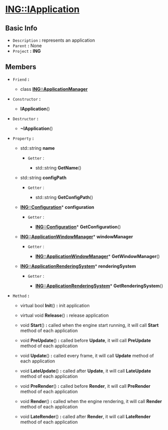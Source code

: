 
# [**ING::IApplication**](./..//ING\IApplication.md) #
                
## **Basic Info** ##
- `Description` **:** represents an application
- `Parent` **:** None
- `Project` **:** **ING**
                    
## **Members** ##
                            
- `Friend` **:**
                    
    + class [**ING::ApplicationManager**](./..//ING\ApplicationManager.md)
                        
                            
- `Constructor` **:**
                    
    + **IApplication**() 
                        
                            
- `Destructor` **:**
                
    + **~IApplication**() 
                    
                
- `Property` **:**
    
                
    + std::string **name** 
        
                    
        + `Getter` :
                                            
                                
            + std::string **GetName**() 
                                    
                                
    + std::string **configPath** 
        
                    
        + `Getter` :
                                            
                                
            + std::string **GetConfigPath**() 
                                    
                                
    + [**ING::Configuration**](./..//ING\Configuration.md)* **configuration** 
        
                    
        + `Getter` :
                                            
                                
            + [**ING::Configuration**](./..//ING\Configuration.md)* **GetConfiguration**() 
                                    
                                
    + [**ING::ApplicationWindowManager**](./..//ING\ApplicationWindowManager.md)* **windowManager** 
        
                    
        + `Getter` :
                                            
                                
            + [**ING::ApplicationWindowManager**](./..//ING\ApplicationWindowManager.md)* **GetWindowManager**() 
                                    
                                
    + [**ING::ApplicationRenderingSystem**](./..//ING\ApplicationRenderingSystem.md)* **renderingSystem** 
        
                    
        + `Getter` :
                                            
                                
            + [**ING::ApplicationRenderingSystem**](./..//ING\ApplicationRenderingSystem.md)* **GetRenderingSystem**() 
                                    
                                
- `Method` **:**
    
                
    + virtual bool **Init**()  **:** init application
                        
                    
    + virtual void **Release**()  **:** release application
                        
                    
    + void **Start**()  **:** called when the engine start running, it will call **Start** method of each application
                        
                    
    + void **PreUpdate**()  **:** called before **Update**, it will call **PreUpdate** method of each application
                        
                    
    + void **Update**()  **:** called every frame, it will call **Update** method of each application
                        
                    
    + void **LateUpdate**()  **:** called after **Update**, it will call **LateUpdate** method of each application
                        
                    
    + void **PreRender**()  **:** called before **Render**, it will call **PreRender** method of each application
                        
                    
    + void **Render**()  **:** called when the engine rendering, it will call **Render** method of each application
                        
                    
    + void **LateRender**()  **:** called after **Render**, it will call **LateRender** method of each application
                        
                    